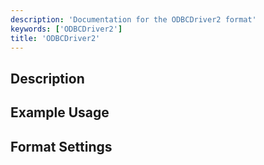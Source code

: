```yaml
---
description: 'Documentation for the ODBCDriver2 format'
keywords: ['ODBCDriver2']
title: 'ODBCDriver2'
---
```


## Description 

## Example Usage 

## Format Settings 

